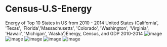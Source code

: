 # Census-U.S-Energy
Energy of Top 10 States in US from 2010 - 2014
United States (California', 'Texas', 'Florida','Massachusetts', 'Colorado', 'Washington', 'Virginia', 'Hawaii', 'Michigan', 'Alaska')Energy, Census, and GDP 2010-2014
![image](https://github.com/Thamanraj1999/Census-U.S-Energy/assets/140628569/4ec0b2e7-dd83-426d-9cd3-ea98e09187d0)
![image](https://github.com/Thamanraj1999/Census-U.S-Energy/assets/140628569/fc05c155-fc2d-4234-9895-4eb501bc8e1f)
![image](https://github.com/Thamanraj1999/Census-U.S-Energy/assets/140628569/a9f0c34f-22ed-4ab1-b8e4-a1b499180ab7)
![image](https://github.com/Thamanraj1999/Census-U.S-Energy/assets/140628569/311d16a4-bb07-4bcf-adc2-f6700de2b18e)
![image](https://github.com/Thamanraj1999/Census-U.S-Energy/assets/140628569/8ae69d7f-a9c2-4f68-ae4d-6c60f1f021bc)
